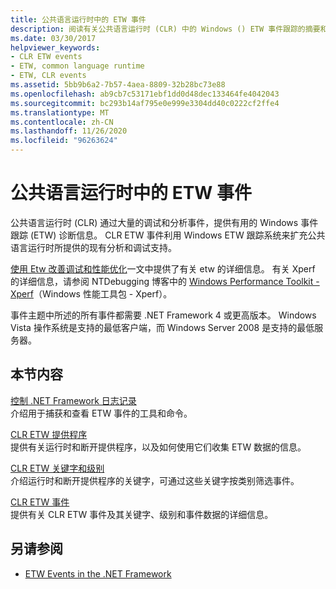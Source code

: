 ```yaml
---
title: 公共语言运行时中的 ETW 事件
description: 阅读有关公共语言运行时 (CLR) 中的 Windows () ETW 事件跟踪的摘要和查看链接。
ms.date: 03/30/2017
helpviewer_keywords:
- CLR ETW events
- ETW, common language runtime
- ETW, CLR events
ms.assetid: 5bb9b6a2-7b57-4aea-8809-32b28bc73e88
ms.openlocfilehash: ab9cb7c53171ebf1dd0d48dec133464fe4042043
ms.sourcegitcommit: bc293b14af795e0e999e3304dd40c0222cf2ffe4
ms.translationtype: MT
ms.contentlocale: zh-CN
ms.lasthandoff: 11/26/2020
ms.locfileid: "96263624"
---
```

# <a name="etw-events-in-the-common-language-runtime"></a>公共语言运行时中的 ETW 事件

公共语言运行时 (CLR) 通过大量的调试和分析事件，提供有用的 Windows 事件跟踪 (ETW) 诊断信息。 CLR ETW 事件利用 Windows ETW 跟踪系统来扩充公共语言运行时所提供的现有分析和调试支持。  
  
 [使用 Etw 改善调试和性能优化](/archive/msdn-magazine/2007/april/event-tracing-improve-debugging-and-performance-tuning-with-etw)一文中提供了有关 etw 的详细信息。 有关 Xperf 的详细信息，请参阅 NTDebugging 博客中的 [Windows Performance Toolkit - Xperf](/archive/blogs/ntdebugging/windows-performance-toolkit-xperf)（Windows 性能工具包 - Xperf）。  
  
 事件主题中所述的所有事件都需要 .NET Framework 4 或更高版本。 Windows Vista 操作系统是支持的最低客户端，而 Windows Server 2008 是支持的最低服务器。  
  
## <a name="in-this-section"></a>本节内容  

 [控制 .NET Framework 日志记录](controlling-logging.md)  
 介绍用于捕获和查看 ETW 事件的工具和命令。  
  
 [CLR ETW 提供程序](clr-etw-providers.md)  
 提供有关运行时和断开提供程序，以及如何使用它们收集 ETW 数据的信息。  
  
 [CLR ETW 关键字和级别](clr-etw-keywords-and-levels.md)  
 介绍运行时和断开提供程序的关键字，可通过这些关键字按类别筛选事件。  
  
 [CLR ETW 事件](clr-etw-events.md)  
 提供有关 CLR ETW 事件及其关键字、级别和事件数据的详细信息。  
  
## <a name="see-also"></a>另请参阅

- [ETW Events in the .NET Framework](etw-events.md)
